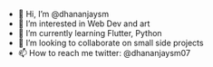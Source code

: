 - 👋 Hi, I’m @dhananjaysm
- 👀 I’m interested in Web Dev and art
- 🌱 I’m currently learning Flutter, Python
- 💞️ I’m looking to collaborate on small side projects
- 📫 How to reach me twitter: @dhananjaysm07
